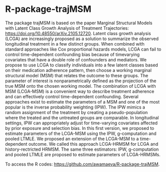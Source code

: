 # R-package-trajMSM
The package trajMSM is based on the paper Marginal Structural Models with Latent Class Growth
Analysis of Treatment Trajectories: https://doi.org/10.48550/arXiv.2105.12720. Latent class growth
analysis (LCGA) are increasingly proposed as a solution to summarize the observed longitudinal
treatment in a few distinct groups. When combined with standard approaches like Cox proportional
hazards models, LCGA can fail to control time-dependent confounding bias because of timevarying
covariates that have a double role of confounders and mediators. We propose to use LCGA
to classify individuals into a few latent classes based on their medication adherence pattern, then
choose a working marginal structural model (MSM) that relates the outcome to these groups. The
parameter of interest is nonparametrically defined as the projection of the true MSM onto the chosen
working model. The combination of LCGA with MSM (LCGA-MSM) is a convenient way
to describe treatment adherence and can effectively control time-dependent confounding. Several
approaches exist to estimate the parameters of a MSM and one of the most popular is the inverse
probability weighting (IPW). The IPW mimics a random assignment of the treatment by creating
a pseudo-population where the treated and the untreated groups are comparable. In longitudinal
settings, IPW can appropriately adjust for time-varying covariates affected by prior exposure and
selection bias. In this first version, we proposed to estimate parameters of the LCGA-MSM using
the IPW, g-computation and pooled LTMLE. We proposed an extension of the LCGA-MSM to a time-dependent outcome.
We called this approach LCGA-HRMSM for LCGA and history-rectricted HRMSM. The same three estimators: IPW, g-computation
and pooled LTMLE are proposed to estimate parameters of LCGA-HRMSMs. 

To access the R codes: https://github.com/awamaeva/R-package-trajMSM.
